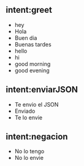 ## intent:greet
- hey
- Hola
- Buen dia
- Buenas tardes
- hello
- hi
- good morning
- good evening

## intent:enviarJSON
- Te envio el JSON
- Enviado
- Te lo envie

## intent:negacion
- No lo tengo
- No lo envie